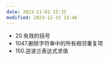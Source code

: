 ```yaml
---
date: 2023-11-01 15:33
modified: 2023-12-15 15:46
---
```

- 20.有效的括号
- 1047.删除字符串中的所有相邻重复项
- 150.逆波兰表达式求值